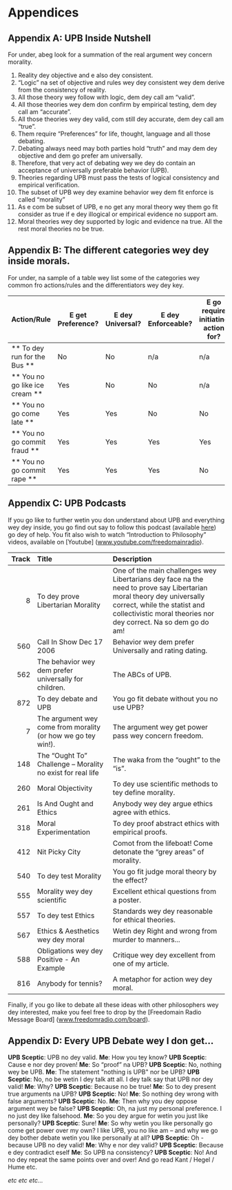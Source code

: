 # Appendices

## Appendix A: UPB Inside Nutshell

For under, abeg look for a summation of the real argument wey concern morality.

1. Reality dey objective and e also dey consistent.
2. “Logic” na set of objective and rules wey dey consistent wey dem derive from the consistency of reality.
3. All those theory wey follow with logic, dem dey call am “valid”.
4. All those theories wey dem don confirm by empirical testing, dem dey call am “accurate”.
5. All those theories wey dey valid, com still dey accurate, dem dey call am “true”.
6. Them require “Preferences” for life, thought, language and all those debating.
7. Debating always need may both parties hold “truth” and may dem dey objective and dem go prefer am universally.
8. Therefore, that very act of debating wey we dey do contain an acceptance of universally preferable behavior (UPB).
9. Theories regarding UPB must pass the tests of logical consistency and empirical verification.
10. The subset of UPB wey dey examine behavior  wey dem fit enforce is called “morality”
11. As e com be subset of UPB, e no get any moral theory wey them go fit consider as true if e dey illogical or empirical evidence no support am.
12. Moral theories wey dey supported by logic and evidence na true. All the rest moral theories no be true.
## Appendix B: The different categories wey dey inside morals.

For under, na sample of a table wey list some of the categories wey common fro actions/rules and the differentiators wey dey key.

| Action/Rule                       | E get Preference? | E dey Universal? | E dey Enforceable? | E go require initiating action for? | Dem go fit avoid violators? | Moral Category                |
| --------------------------------- | ----------- | ---------- | ------------ | ----------------------------------------------------- | ------------------------- | ----------------------------- |
| ** To dey  run for the Bus **           | No          | No         | n/a          | n/a                                                   | n/a                       | Neutral                       |
| ** You no go like ice cream ** | Yes         | No         | No           | n/a                                                   | n/a                       | Neutral (personal preference) |
| ** You no go come late **        | Yes         | Yes        | No           | No                                                    | Yes                       | APA                           |
| ** You no go commit fraud **   | Yes         | Yes        | Yes          | Yes                                                   | Yes                       | Good                          |
| ** You no go commit rape **           | Yes         | Yes        | Yes          | No                                                    | No                        | Good                          |

## Appendix C: UPB Podcasts

If you go like to further wetin you don understand about UPB and everything wey dey inside, you go find out say to follow this podcast (available [here](www.freedomainradio.com)) go dey of help. You fit also wish to watch “Introduction to Philosophy” videos, available on [Youtube] (www.youtube.com/freedomainradio).

| Track | Title                                                         | Description                                                                                                                                                                                                        |
| -----:|:------------------------------------------------------------- |:------------------------------------------------------------------------------------------------------------------------------------------------------------------------------------------------------------------ |
|     8 | To dey prove Libertarian Morality                                  | One of the main challenges wey Libertarians dey face na the need to prove say Libertarian moral theory dey universally correct, while the statist and collectivistic moral theories nor dey correct. Na so dem go do am!|
|   560 | Call In Show Dec 17 2006                                      | Behavior wey dem prefer Universally and rating dating.                                                                                                                                                                |
|   562 | The behavior wey dem prefer universally for children.                 | The ABCs of UPB.                                                                                                                                                                                                   |
|   872 | To dey debate and UPB                                              | You go fit debate without you no use UPB?                                                                                                                                                                                  |
|     7 | The argument wey come from morality (or how we go tey win!).             | The argument wey get power pass wey concern freedom.                                                                                                                                                                            |
|   148 | The “Ought To” Challenge – Morality no exist for real life| The waka from the “ought” to the “is”.                                                                                                                                                                          |
|   260 | Moral Objectivity                                             | To dey use scientific methods to tey define morality.                                                                                                                                                                    |
|   261 | Is And Ought and Ethics                                       | Anybody wey dey argue ethics agree with ethics.                                                                                                                                                                       |
|   318 | Moral Experimentation                                         | To dey proof abstract ethics with empirical proofs.                                                                                                                                                                               |
|   412 | Nit Picky City                                                | Comot from the lifeboat! Come detonate the “grey areas” of morality.                                                                                                                                                  |
|   540 | To dey test Morality                                              | You go fit judge moral theory by the effect?                                                                                                                                                                       |
|   555 | Morality wey dey scientific                                           | Excellent ethical questions from a poster.                                                                                                                                                                         |
|   557 | To dey test Ethics                                                | Standards wey dey reasonable for ethical theories.                                                                                                                                                                         |
|   567 | Ethics & Aesthetics wey dey moral                                    | Wetin dey Right and wrong from murder to manners...                                                                                                                                                                          |
|   588 | Obligations wey dey Positive - An Example                             | Critique wey dey excellent from one of my article.                                                                                                                                                                       |
|   816 | Anybody for tennis?                                                | A metaphor for action wey dey moral.                                                                                                                                                                                       |

Finally, if you go like to debate all these ideas with other philosophers wey dey interested, make you feel free to drop by the [Freedomain Radio Message Board] (www.freedomradio.com/board).

## Appendix D: Every UPB Debate wey I don get…

**UPB Sceptic**: UPB no dey valid. **Me**: How you tey know? **UPB Sceptic**: Cause e nor dey proven! **Me**: So “proof” na UPB? **UPB Sceptic**: No, nothing wey be UPB. **Me**: The statement "nothing is UPB" nor be UPB? **UPB Sceptic**: No, no be wetin I dey talk att all. I dey talk say that UPB nor dey valid! **Me**: Why? **UPB Sceptic**: Because no be true! **Me**: So to dey present true arguments na UPB? **UPB Sceptic**: No! **Me**: So nothing dey wrong with false arguments? **UPB Sceptic**: No. **Me**: Then why you dey oppose argument wey be false? **UPB Sceptic**: Oh, na just my personal preference. I no just dey  like falsehood. **Me**: So you dey  argue for wetin you just like personally? **UPB Sceptic**: Sure! **Me**: So why wetin you like personally go come get power over  my own? I like UPB, you no like am – and why we go dey bother debate wetin you like personally at all? **UPB Sceptic**: Oh - because UPB no dey valid! **Me**: Why e nor dey valid? **UPB Sceptic**: Because e dey contradict eself **Me**: So UPB na consistency? **UPB Sceptic**: No! And no dey repeat the same points over and over! And go read Kant / Hegel / Hume etc.

*etc etc etc...*

